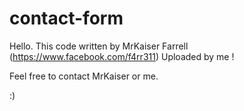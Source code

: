 contact-form
============

Hello. 
This code written by MrKaiser Farrell (https://www.facebook.com/f4rr311)
Uploaded by me !

Feel free to contact MrKaiser or me.

:)
